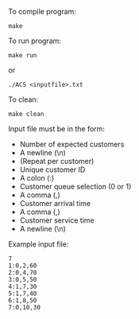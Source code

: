 To compile program:
```
make
```
	
To run program:
```
make run
```
or
```
./ACS <inputfile>.txt
```
	
To clean:
```
make clean
```

Input file must be in the form:
- Number of expected customers
- A newline (\n)
- (Repeat per customer)
- Unique customer ID
- A colon (:)
- Customer queue selection (0 or 1)
- A comma (,)
- Customer arrival time
- A comma (,)
- Customer service time
- A newline (\n)


Example input file:
```
7
1:0,2,60
2:0,4,70
3:0,5,50
4:1,7,30
5:1,7,40
6:1,8,50
7:0,10,30
```
